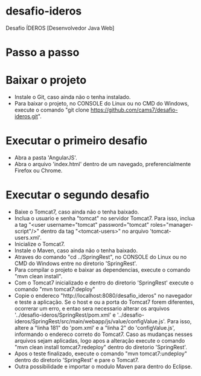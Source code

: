 # desafio-ideros
Desafio ÍDEROS [Desenvolvedor Java Web]

# Passo a passo

# Baixar o projeto
- Instale o Git, caso ainda não o tenha instalado.
- Para baixar o projeto, no CONSOLE do Linux ou no CMD do Windows, execute o comando "git clone https://github.com/cams7/desafio-ideros.git".

# Executar o primeiro desafio
- Abra a pasta 'AngularJS'.
- Abra o arquivo 'index.html' dentro de um navegado, preferencialmente Firefox ou Chrome.

# Executar o segundo desafio
- Baixe o Tomcat7, caso ainda não o tenha baixado.
- Inclua o usuario e senha "tomcat" no servidor Tomcat7. Para isso, inclua a tag "\<user username="tomcat" password="tomcat" roles="manager-script"/\>" dentro da tag "\<tomcat-users\>" no arquivo 'tomcat-users.xml'.
- Inicialize o Tomcat7.
- Instale o Maven, caso ainda não o tenha baixado.
- Atraves do comando "cd ../SpringRest", no CONSOLE do Linux ou no CMD do Windows entre no diretorio 'SpringRest'.
- Para compilar o projeto e baixar as dependencias, execute o comando "mvn clean install".
- Com o Tomcat7 inicializado e dentro do diretorio 'SpringRest' execute o comando "mvn tomcat7:deploy"
- Copie o endereco "http://localhost:8080/desafio_ideros" no navegador e teste a aplicação. Se o host e ou a porta do Tomcat7 forem diferentes, ocorrerar um erro, e entao sera necessario alterar os arquivos '../desafio-ideros/SpringRest/pom.xml' e '../desafio-ideros/SpringRest/src/main/webapp/js/value/configValue.js'. Para isso, altere a "linha 181" do 'pom.xml' e a "linha 2" do 'configValue.js', informando o endereco correto do Tomcat7. Caso as mudanças nesses arquivos sejam aplicadas, logo apos a alteração execute o comando "mvn clean install tomcat7:redeploy" dentro do diretorio 'SpringRest'.  
- Apos o teste finalizado, execute o comando "mvn tomcat7:undeploy" dentro do diretorio 'SpringRest' e pare o Tomcat7.
- Outra possibilidade e importar o modulo Maven para dentro do Eclipse.
